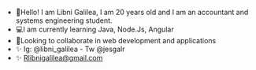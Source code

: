 - 💫Hello! I am Libni Galilea, I am 20 years old and I am an accountant and systems engineering student.
- 💻I am currently learning Java, Node.Js, Angular
- 🚀Looking to collaborate in web development and applications
- ✨ Ig: @libni_galilea - Tw @jesgalr 
- ✨ Rlibnigalilea@gmail.com
